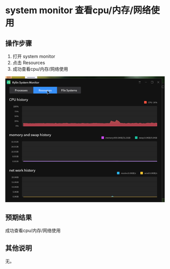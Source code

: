 # system monitor 查看cpu/内存/网络使用

## 操作步骤
1. 打开 system monitor
2. 点击 Resources
3. 成功查看cpu/内存/网络使用

![system-monitor-查看cpu-内存-网络使用](./img/system-monitor-查看cpu-内存-网络使用.png)

## 预期结果
成功查看cpu/内存/网络使用

## 其他说明

无。
